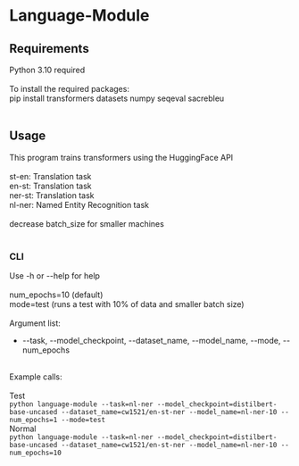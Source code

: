 # Language-Module
## Requirements
Python 3.10 required<br><br>
To install the required packages:<br>
pip install transformers datasets numpy seqeval sacrebleu<br><br>

## Usage
This program trains transformers using the HuggingFace API<br><br>
st-en: Translation task<br>
en-st: Translation task<br>
ner-st: Translation task<br>
nl-ner: Named Entity Recognition task<br><br>
decrease batch_size for smaller machines<br><br>


### CLI
Use -h or --help for help<br><br>
num_epochs=10 (default) <br>
mode=test (runs a test with 10% of data and smaller batch size)
<br><br>
Argument list:<br>
- --task, --model_checkpoint, --dataset_name, --model_name, --mode, --num_epochs<br><br>

Example calls:<br><br>
Test<br>
`python language-module --task=nl-ner --model_checkpoint=distilbert-base-uncased --dataset_name=cw1521/en-st-ner --model_name=nl-ner-10 --num_epochs=1 --mode=test`
<br>
Normal<br>
`python language-module --task=nl-ner --model_checkpoint=distilbert-base-uncased --dataset_name=cw1521/en-st-ner --model_name=nl-ner-10 --num_epochs=10`
<br>
